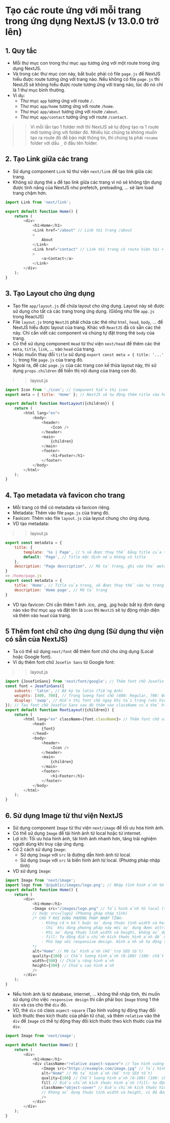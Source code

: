 # Tạo các route ứng với mỗi trang trong ứng dụng NextJS (v 13.0.0 trở lên)

## 1. Quy tắc
- Mỗi thư mục con trong thư mục `app` tương ứng với một route trong ứng dụng NextJS.
- Và trong các thư mục con này, bắt buộc phải có file `page.js` để NextJS hiểu được route tương ứng với trang nào. Nếu không có file `page.js` thì NextJS sẽ không hiểu được route tương ứng với trang nào, lúc đó nó chỉ là 1 thư mục bình thường.
- Ví dụ: 
    + Thư mục `app` tương ứng với route `/`.
    + Thư mục `app/home` tương ứng với route `/home`.
    + Thư mục `app/about` tương ứng với route `/about`.
    + Thư mục `app/contact` tương ứng với route `/contact`.
>> Vì mỗi lần tạo 1 folder mới thì NextJS sẽ tự động tạo ra 1 route mới tương ứng với folder đó. Nhiều lúc chúng ta không muốn tạo ra route đó để bảo mật thông tin, thì chúng ta phải `rename` folder với dấu `_` ở đầu tên folder.
## 2. Tạo Link giữa các trang
- Sử dụng component `Link` từ thư viện `next/link` để tạo link giữa các trang.
- Không sử dụng thẻ `a` để tạo link giữa các trang vì nó sẽ không tận dụng được tính năng của NextJS như prefetch, preloading, ... sẽ làm load trang chậm hơn.

```js
import Link from 'next/link';

export default function Home() {
    return (
        <div>
            <h1>Home</h1>
            <Link href="/about" // Link tới trang /about
            >
                About 
            </Link>
            <Link href="contact" // Link tới trang có route hiện tại + /contact
            >
                <a>Contact</a>
            </Link>
        </div>
    );
}
```

## 3. Tạo Layout cho ứng dụng
- Tạo file `app/layout.js` để chứa layout cho ứng dụng. Layout này sẽ được sử dụng cho tất cả các trang trong ứng dụng.
(Giống như file `app.js` trong ReactJS)
- File `layout.js` trong `NextJS` phải chứa các thẻ như `html`, `head`, `body`, ... để NextJS hiểu được layout của trang. Khác với `ReactJS` đã có sẵn các thẻ này. Chỉ cần viết các component và chúng tự đặt trong thẻ `body` của trang.
- Có thể sử dụng component `Head` từ thư viện `next/head` để thêm các thẻ `meta`, `title`, `link`, ... vào `head` của trang.
- Hoặc muốn thay đổi `title` sử dụng `export const meta = { title: '...' };` trong file `page.js` của trang đó.
- Ngoài ra, để các `page.js` của các trang con kế thừa layout này, thì sử dụng `props.children` để hiển thị nội dung của trang con đó.

>>layout.js
```js
import Icon from './icon'; // Component hiển thị icon
export meta = { title: 'Home' }; // NextJS sẽ tự động thêm title vào head của trang

export default function RootLayout({children}) {
    return (
        <html lang="en">
            <body>
                <header>
                    <Icon />
                </header>
                <main>
                    {children}
                </main>
                <footer>
                    <h1>Footer</h1>
                </footer>
            </body>
        </html>
    );
}
```
## 4. Tạo metadata và favicon cho trang
- Mỗi trang có thể có metadata và favicon riêng.
- Metadata: Thêm vào file `page.js` của trang đó.
- Favicon: Thêm vào file `layout.js` của layout chung cho ứng dụng.
- VD tạo metadata:
>> layout.js
```js
export const metadata = {
    title: {
        template: '%s | Page', // % sẽ được thay thế bằng title của trang khác (ví dụ: Home | Page), Page là tên cố định
        default: 'Page', // Title mặc định nếu không có title
    },
    description: "Page description", // Mô tả trang, ghi vào thẻ meta description (Hỗ trợ SEO tốt)
}
>> /home/page.js
export const metadata = {
    title: 'Home', // Title của trang, sẽ được thay thế vào %s trong template của layout
    description: 'Home page', // Mô tả trang
}
```

- VD tạo favicon: Chỉ cần thêm 1 ảnh .ico, .png, .jpg hoặc bất kỳ định dạng nào vào thư mục `app` và đặt tên là `icon` thì `NextJS` sẽ tự động nhận diện và thêm vào `head` của trang.

## 5 Thêm font chữ cho ứng dụng (Sử dụng thư viện có sẵn của NextJS)
- Ta có thể sử dụng `next/font` để thêm font chữ cho ứng dụng (Local hoặc Google font).
- Ví dụ thêm font chữ `Josefin Sans` từ Google font:
>> layout.js
```js
import {JosefinSans} from 'next/font/google'; // Thêm font chữ Josefin Sans
const font = JosefinSans({
    subsets: 'latin', // Bộ ký tự latin (Tiếng Anh)
    weights: [400, 700], // Trọng lượng font chữ (400: Regular, 700: Bold)
    display: 'swap', // Hiển thị font chữ ngay khi tải trang (với hiệu ứng chuyển đổi)
}); // Tạo font chữ Josefin Sans sau đó thêm vào className của thẻ html với `font.className`
export default function RootLayout({children}) {
    return (
        <html lang="en" className={font.className}> // Thêm font chữ vào className của thẻ html
            <head>
                {font}
            </head>
            <body>
                <header>
                    <Icon />
                </header>
                <main>
                    {children}
                </main>
                <footer>
                    <h1>Footer</h1>
                </footer>
            </body>
        </html>
    );
}
```

## 6. Sử dụng Image từ thư viện NextJS 
- Sử dụng component `Image` từ thư viện `next/image` để tối ưu hóa hình ảnh.
- Có thể sử dụng `Image` để tải hình ảnh từ local hoặc từ internet.
- Lợi ích: Tối ưu hóa hình ảnh, tải hình ảnh nhanh hơn, tăng trải nghiệm người dùng khi truy cập ứng dụng.
- Có 2 cách sử dụng `Image`:
    + Sử dụng `Image` với `src` là đường dẫn hình ảnh từ local.
    + Sử dụng `Image` với `src` là biến hình ảnh từ local. (Phương pháp nhập tĩnh)
- VD sử dụng `Image`:
```js
import Image from 'next/image'; 
import logo from '@/public/images/logo.png'; // Nhập tĩnh hình ảnh từ local
export default function Home() {
    return (
        <div>
            <h1>Home</h1>
            <Image src="/images/logo.png" // Tải hình ảnh từ local (thư mục public/images)
            // hoặc src={logo} (Phương pháp nhập tĩnh)
            /* CHÚ Ý KHI DÙNG PHƯƠNG PHÁP NHẬP TĨNH:
                - Không cần bắt buộc sử dụng thuộc tính width và height, vì đã được xác định trong file hình ảnh.
                - Chỉ khi dùng phương pháp này mới sử dụng được attribute `placeholder` (Hiển thị hình ảnh mờ khi tải trang) và `blurDataURL` (Hiển thị hình ảnh mờ khi tải hình ảnh).
                - Khi sử dụng thuộc tính width và height, không sử dụng thuộc tính layout (fill, fixed, responsive, ...) vì đã được xác định trong file hình ảnh.
                - fill: Tự động điều chỉnh kích thước hình ảnh để nó đầy đủ trong phần tử cha. (Giống như việc set image-background-size: cover;)
                - Phù hợp với responsive design. Hình ảnh sẽ tự động thay đổi kích thước theo kích thước của phần tử cha.
            */
            alt="Home" // Mô tả hình ảnh (Hỗ trợ SEO tốt)
            quality={100} // Chất lượng hình ảnh (0-100) (100: chất lượng tốt nhất)
            width={500} // Chiều rộng hình ảnh
            height={300} // Chiều cao hình ảnh
            />
        </div>
    );
}
```
- Nếu hình ảnh là từ database, internet, ... không thể nhập tĩnh, thì muốn sử dụng cho việc `responsive design` thì cần phải bọc `Image` trong 1 thẻ `div` và css cho thẻ `div` đó.
-  VD, thẻ `div` có class `aspect-square` (Tạo hình vuông tự động thay đổi kích thước theo kích thước của phần tử cha), và thêm `relative` vào thẻ `div` để `Image` có thể tự động thay đổi kích thước theo kích thước của thẻ `div`.
```js
import Image from 'next/image';

export default function Home() {
    return (
        <div>
            <h1>Home</h1>
            <div className="relative aspect-square"> // Tạo hình vuông tự động thay đổi kích thước theo kích thước của phần tử cha
                <Image src="https://example.com/image.jpg" // Tải hình ảnh từ internet
                alt="Home" // Mô tả hình ảnh (Hỗ trợ SEO tốt)
                quality={100} // Chất lượng hình ảnh (0-100) (100: chất lượng tốt nhất)
                fill // Điều chỉnh kích thước hình ảnh (fill: tự động điều chỉnh kích thước hình ảnh để nó đầy đủ trong phần tử cha)
                className="object-cover" // Điều chỉnh kích thước hình ảnh (cover: giữ nguyên tỷ lệ hình ảnh, không bị méo)
                // Không sử dụng thuộc tính width và height, vì đã được xác định kích thước theo phần tử cha
                />
            </div>
        </div>
    );
}
```